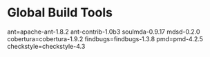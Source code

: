Global Build Tools
==================

ant=apache-ant-1.8.2
ant-contrib-1.0b3
soulmda-0.9.17
mdsd-0.2.0
cobertura=cobertura-1.9.2
findbugs=findbugs-1.3.8
pmd=pmd-4.2.5
checkstyle=checkstyle-4.3
